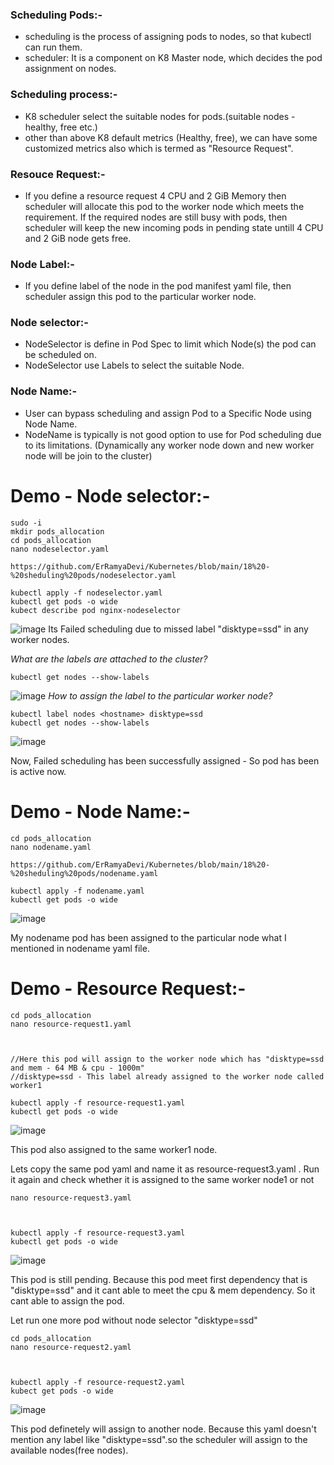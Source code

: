 ### Scheduling Pods:-
  + scheduling is the process of assigning pods to nodes, so that kubectl can run them.
  + scheduler: It is a component on K8 Master node, which decides the pod assignment on nodes.
    
### Scheduling process:-
  + K8 scheduler select the suitable nodes for pods.(suitable nodes - healthy, free etc.)
  + other than above K8 default metrics (Healthy, free), we can have some customized metrics also which is termed as "Resource Request".
    
### Resouce Request:-
  + If you define a resource request 4 CPU and 2 GiB Memory then scheduler will allocate this pod to the worker node which meets the requirement. If the required nodes are still busy with pods, then scheduler will keep the new incoming pods in pending state untill 4 CPU and 2 GiB node gets free.

### Node Label:-
  + If you define label of the node in the pod manifest yaml file, then scheduler assign this pod to the particular worker node.

### Node selector:-
  + NodeSelector is define in Pod Spec to limit which Node(s) the pod can be scheduled on.
  + NodeSelector use Labels to select the suitable Node.
### Node Name:-
  + User can bypass scheduling and assign Pod to a Specific Node using Node Name.
  + NodeName is typically is not good option to use for Pod scheduling due to its limitations. (Dynamically any worker node down and new worker node will be join to the cluster)



# Demo - Node selector:-

```
sudo -i
mkdir pods_allocation
cd pods_allocation
nano nodeselector.yaml

https://github.com/ErRamyaDevi/Kubernetes/blob/main/18%20-%20sheduling%20pods/nodeselector.yaml

kubectl apply -f nodeselector.yaml
kubectl get pods -o wide
kubect describe pod nginx-nodeselector
```

![image](https://github.com/user-attachments/assets/ae2b12d2-b2fb-43fa-b197-519edc2504df)
Its Failed scheduling due to missed label "disktype=ssd" in any worker nodes.

*What are the labels are attached to the cluster?*
```
kubectl get nodes --show-labels
```
![image](https://github.com/user-attachments/assets/ae75215f-ef01-48ee-b091-5a7c0bf0ea71)
*How to assign the label to the particular worker node?*
```
kubectl label nodes <hostname> disktype=ssd
kubectl get nodes --show-labels
```

![image](https://github.com/user-attachments/assets/0f8be97a-96c6-4dad-ae69-3026e8d89543)

Now, Failed scheduling has been successfully assigned - So pod has been is active now.

# Demo - Node Name:-
```
cd pods_allocation
nano nodename.yaml

https://github.com/ErRamyaDevi/Kubernetes/blob/main/18%20-%20sheduling%20pods/nodename.yaml

kubectl apply -f nodename.yaml
kubectl get pods -o wide
```
![image](https://github.com/user-attachments/assets/cfe852fd-e665-44a0-9a7a-a72e13d2057a)

My nodename pod has been assigned to the particular node what I mentioned in nodename yaml file.

# Demo - Resource Request:-
```
cd pods_allocation
nano resource-request1.yaml



//Here this pod will assign to the worker node which has "disktype=ssd and mem - 64 MB & cpu - 1000m"
//disktype=ssd - This label already assigned to the worker node called worker1

kubectl apply -f resource-request1.yaml
kubectl get pods -o wide
```

![image](https://github.com/user-attachments/assets/f4865939-2f3f-4def-83f4-836d3f525075)

This pod also assigned to the same worker1 node.

Lets copy the same pod yaml and name it as resource-request3.yaml . Run it again and check whether it is assigned to the same worker node1 or not
```
nano resource-request3.yaml



kubectl apply -f resource-request3.yaml
kubectl get pods -o wide
```
![image](https://github.com/user-attachments/assets/8712992d-2705-456d-b6b3-6e6677644410)

This pod is still pending. Because this pod meet first dependency that is "disktype=ssd" and it cant able to meet the cpu & mem dependency. So it cant able to assign the pod.

Let run one more pod without node selector "disktype=ssd"
```
cd pods_allocation
nano resource-request2.yaml



kubectl apply -f resource-request2.yaml
kubect get pods -o wide
```

![image](https://github.com/user-attachments/assets/f57a6a63-1e70-430f-b37a-ec7038ca81e2)

This pod definetely will assign to another node. Because this yaml doesn't mention any label like "disktype=ssd".so the scheduler will assign to the available nodes(free nodes).
